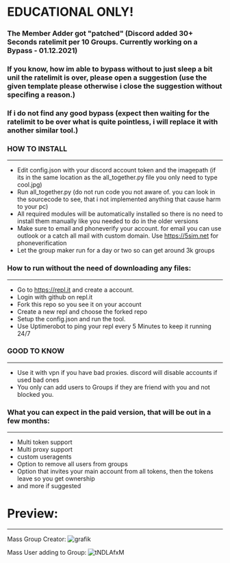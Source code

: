 # EDUCATIONAL ONLY!

### The Member Adder got "patched" (Discord added 30+ Seconds ratelimit per 10 Groups. Currently working on a Bypass - 01.12.2021)
### If you know, how im able to bypass without to just sleep a bit unil the ratelimit is over, please open a suggestion (use the given template please otherwise i close the suggestion without specifing a reason.)
### If i do not find any good bypass (expect then waiting for the ratelimit to be over what is quite pointless, i will replace it with another similar tool.)

### HOW TO INSTALL
-----------------------------------
- Edit config.json with your discord account token and the imagepath (if its in the same location as the all_together.py file you only need to type cool.jpg)
- Run all_together.py (do not run code you not aware of. you can look in the sourcecode to see, that i not implemented anything that cause harm to your pc)
- All required modules will be automatically installed so there is no need to install them manually like you needed to do in the older versions
- Make sure to email and phoneverify your account. for email you can use outlook or a catch all mail with custom domain. Use https://5sim.net for phoneverification
- Let the group maker run for a day or two so can get around 3k groups

### How to run without the need of downloading any files:
-----------------------------------
- Go to https://repl.it and create a account.
- Login with github on repl.it
- Fork this repo so you see it on your account
- Create a new repl and choose the forked repo
- Setup the config.json and run the tool.
- Use Uptimerobot to ping your repl every 5 Minutes to keep it running 24/7

### GOOD TO KNOW
-----------------------------------
- Use it with vpn if you have bad proxies. discord will disable accounts if used bad ones
- You only can add users to Groups if they are friend with you and not blocked you.


### What you can expect in the paid version, that will be out in a few months:
-----------------------------------
- Multi token support
- Multi proxy support
- custom useragents
- Option to remove all users from groups
- Option that invites your main account from all tokens, then the tokens leave so you get ownership
- and more if suggested

# Preview:
-----------------------------------
Mass Group Creator:
![grafik](https://user-images.githubusercontent.com/94435104/142762775-a9946c34-efd4-4f53-ade3-5f7428cfd56e.png)


Mass User adding to Group:
![tNDLAfxM](https://user-images.githubusercontent.com/94435104/142763607-da8f6779-cc1c-4b91-9111-9ddbb90b8d91.gif)
